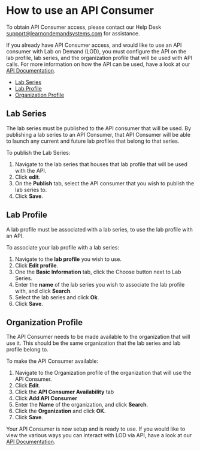 # How to use an API Consumer

To obtain API Consumer access, please contact our Help Desk support@learnondemandsystems.com for assistance.

If you already have API Consumer access, and would like to use an API consumer with Lab on Demand (LOD), you must configure the API on the lab profile, lab series, and the organization profile that will be used with API calls. For more information on how the API can be used, have a look at our [API Documentation](lod/lod-api/lod-api-main.md). 

- [Lab Series](#lab-series)
- [Lab Profile](#lab-profile)
- [Organization Profile](#organization-profile)

## Lab Series

The lab series must be published to the API consumer that will be used. By publishing a lab series to an API Consumer, that API Consumer will be able to launch any current and future lab profiles that belong to that series. 

To publish the Lab Series:

1. Navigate to the lab series that houses that lab profile that will be used with the API.
1. Click **edit**.
1. On the **Publish** tab, select the API consumer that you wish to publish the lab series to. 
1. Click **Save**.

## Lab Profile

A lab profile must be associated with a lab series, to use the lab profile with an API.

To associate your lab profile with a lab series:

1. Navigate to the **lab profile** you wish to use.
1. Click **Edit profile**.
1. One the **Basic Information** tab, click the Choose button next to Lab Series.
1. Enter the **name** of the lab series you wish to associate the lab profile with, and click **Search**. 
1. Select the lab series and click **Ok**.
1. Click **Save**.

## Organization Profile

The API Consumer needs to be made available to the organization that will use it. This should be the same organization that the lab series and lab profile belong to. 

To make the API Consumer available:

1. Navigate to the Organization profile of the organization that will use the API Consumer. 
1. Click **Edit**.
1. Click the **API Consumer Availability** tab
1. Click **Add API Consumer**
1. Enter the **Name** of the organization, and click **Search**.
1. Click the **Organization** and click **OK**.
1. Click **Save**.

Your API Consumer is now setup and is ready to use. If you would like to view the various ways you can interact with LOD via API, have a look at our [API Documentation](lod-api/lod-api-main.md).
